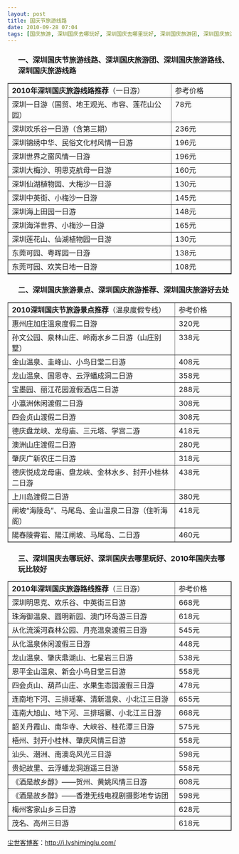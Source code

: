 ```yaml
---
layout: post
title: 国庆节旅游线路
date: 2010-09-28 07:04
tags: [国庆旅游, 深圳国庆去哪玩好, 深圳国庆去哪里玩好, 深圳国庆旅游团, 深圳国庆旅游好去处, 深圳国庆旅游推荐, 深圳国庆旅游景点, 深圳国庆旅游线路, 深圳国庆旅游路线, 生命痕迹]
---
```

<ol>
<h3>一、深圳国庆节旅游线路、深圳国庆旅游团、深圳国庆旅游路线、深圳国庆旅游线路</h3>
</ol>
<table border="1" cellspacing="0" cellpadding="0" width="541">
<tbody>
<tr>
<td width="408" valign="top"><strong>2010年深圳国庆旅游线路推荐</strong>（一日游）</td>
<td width="133" valign="top">参考价格</td>
</tr>
<tr>
<td width="408" valign="top">深圳一日游（国贸、地王观光、市容、莲花山公园）</td>
<td width="133" valign="top">78元</td>
</tr>
<tr>
<td width="408" valign="top">深圳欢乐谷一日游（含第三期）</td>
<td width="133" valign="top">236元</td>
</tr>
<tr>
<td width="408" valign="top">深圳锦绣中华、民俗文化村风情一日游</td>
<td width="133" valign="top">196元</td>
</tr>
<tr>
<td width="408" valign="top">深圳世界之窗风情一日游</td>
<td width="133" valign="top">196元</td>
</tr>
<tr>
<td width="408" valign="top">深圳大梅沙、明思克航母一日游</td>
<td width="133" valign="top">160元</td>
</tr>
<tr>
<td width="408" valign="top">深圳仙湖植物园、大梅沙一日游</td>
<td width="133" valign="top">130元</td>
</tr>
<tr>
<td width="408" valign="top">深圳中英街、小梅沙一日游</td>
<td width="133" valign="top">145元</td>
</tr>
<tr>
<td width="408" valign="top">深圳海上田园一日游</td>
<td width="133" valign="top">148元</td>
</tr>
<tr>
<td width="408" valign="top">深圳海洋世界、小梅沙一日游</td>
<td width="133" valign="top">165元</td>
</tr>
<tr>
<td width="408" valign="top">深圳莲花山、仙湖植物园一日游</td>
<td width="133" valign="top">130元</td>
</tr>
<tr>
<td width="408" valign="top">东莞可园、粤晖园一日游</td>
<td width="133" valign="top">138元</td>
</tr>
<tr>
<td width="408" valign="top">东莞可园、欢笑日地一日游</td>
<td width="133" valign="top">108元</td>
</tr>
</tbody>
</table>
<ol>
<h3>二、深圳国庆旅游景点、深圳国庆旅游推荐、深圳国庆旅游好去处</h3>
</ol>
<table border="1" cellspacing="0" cellpadding="0" width="529">
<tbody>
<tr>
<td width="408" valign="top"><strong>2010深圳国庆节旅游景点推荐</strong>（温泉度假专线）</td>
<td width="121" valign="top">参考价格</td>
</tr>
<tr>
<td width="408" valign="top">惠州庄加庄溫泉度假二日游</td>
<td width="121" valign="top">320元</td>
</tr>
<tr>
<td width="408" valign="top">孙文公园、泉林山庄、岭南水乡二日游（山庄别墅）</td>
<td width="121" valign="top">338元</td>
</tr>
<tr>
<td width="408" valign="top">金山温泉、圭峰山、小鸟日堂二日游</td>
<td width="121" valign="top">408元</td>
</tr>
<tr>
<td width="408" valign="top">龙山温泉、国恩寺、云浮蟠成洞二日游</td>
<td width="121" valign="top">358元</td>
</tr>
<tr>
<td width="408" valign="top">宝墨园、丽江花园渡假酒店二日游</td>
<td width="121" valign="top">288元</td>
</tr>
<tr>
<td width="408" valign="top">小瀛洲休闲渡假二日游</td>
<td width="121" valign="top">308元</td>
</tr>
<tr>
<td width="408" valign="top">四会贞山渡假二日游</td>
<td width="121" valign="top">308元</td>
</tr>
<tr>
<td width="408" valign="top">德庆盘龙峡、龙母庙、三元塔、学宫二游</td>
<td width="121" valign="top">418元</td>
</tr>
<tr>
<td width="408" valign="top">澳洲山庄渡假二日游</td>
<td width="121" valign="top">280元</td>
</tr>
<tr>
<td width="408" valign="top">肇庆广新农庄二日游</td>
<td width="121" valign="top">318元</td>
</tr>
<tr>
<td width="408" valign="top">德庆悦成龙母庙、盘龙峡、金林水乡、封开小桂林二日游</td>
<td width="121" valign="top">438元</td>
</tr>
<tr>
<td width="408" valign="top">上川岛渡假二日游</td>
<td width="121" valign="top">380元</td>
</tr>
<tr>
<td width="408" valign="top">闸坡“海陵岛”、马尾岛、金山温泉二日游（住听海阁）</td>
<td width="121" valign="top">418元</td>
</tr>
<tr>
<td width="408" valign="top">陽舂陵霄岩、陽江闸坡、马尾岛、二日游</td>
<td width="121" valign="top">460元</td>
</tr>
</tbody>
</table>
<ol>
<h3>三、深圳国庆去哪玩好、深圳国庆去哪里玩好、2010年国庆去哪玩比较好</h3>
</ol>
<table border="1" cellspacing="0" cellpadding="0" width="529">
<tbody>
<tr>
<td width="408" valign="top"><strong>2010年深圳国庆旅游路线推荐</strong>（三日游）</td>
<td width="121" valign="top">参考价格</td>
</tr>
<tr>
<td width="408" valign="top">深圳明思克、欢乐谷、中英街三日游</td>
<td width="121" valign="top">668元</td>
</tr>
<tr>
<td width="408" valign="top">珠海御温泉、圆明新园、澳门环岛游三日游</td>
<td width="121" valign="top">618元</td>
</tr>
<tr>
<td width="408" valign="top">从化流溪河森林公园、月亮温泉渡假三日游</td>
<td width="121" valign="top">545元</td>
</tr>
<tr>
<td width="408" valign="top">从化温泉休闲渡假三日游</td>
<td width="121" valign="top">448元</td>
</tr>
<tr>
<td width="408" valign="top">龙山温泉、肇庆鼎湖山、七星岩三日游</td>
<td width="121" valign="top">538元</td>
</tr>
<tr>
<td width="408" valign="top">恩平金山温泉、新会小鸟日堂三日游</td>
<td width="121" valign="top">558元</td>
</tr>
<tr>
<td width="408" valign="top">四会贞山、葫芦山庄、水果生态园渡假三日游</td>
<td width="121" valign="top">478元</td>
</tr>
<tr>
<td width="408" valign="top">连南地下河、三排瑶寨、清新温泉、小北江三日游</td>
<td width="121" valign="top">655元</td>
</tr>
<tr>
<td width="408" valign="top">连南大旭山、地下河、三排瑶寨、小北江三日游</td>
<td width="121" valign="top">668元</td>
</tr>
<tr>
<td width="408" valign="top">韶关丹霞山、南华寺、大峡谷、桂花潭三日游</td>
<td width="121" valign="top">575元</td>
</tr>
<tr>
<td width="408" valign="top">梧州、封开小桂林、肇庆风情三日游</td>
<td width="121" valign="top">558元</td>
</tr>
<tr>
<td width="408" valign="top">汕头、潮洲、南澳岛风光三日游</td>
<td width="121" valign="top">598元</td>
</tr>
<tr>
<td width="408" valign="top">贵妃故里、云浮蟠龙洞逍遥三日游</td>
<td width="121" valign="top">558元</td>
</tr>
<tr>
<td width="408" valign="top">《酒是故乡醇》——贺州、黄姚风情三日游</td>
<td width="121" valign="top">608元</td>
</tr>
<tr>
<td width="408" valign="top">《酒是故乡醇》——香港无线电视剧摄影地专访团</td>
<td width="121" valign="top">598元</td>
</tr>
<tr>
<td width="408" valign="top">梅州客家山乡三日游</td>
<td width="121" valign="top">628元</td>
</tr>
<tr>
<td width="408" valign="top">茂名、高州三日游</td>
<td width="121" valign="top">618元</td>
</tr>
</tbody>
</table>


<a href="http://i.lvshiminglu.com/">尘世客博客</a>：<a href="http://i.lvshiminglu.com/">http://i.lvshiminglu.com/</a>

